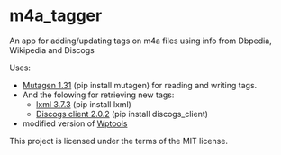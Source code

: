 # m4a_tagger
An app for adding/updating tags on m4a files using info from Dbpedia, Wikipedia and Discogs

Uses:

* [Mutagen 1.31](https://mutagen.readthedocs.org) (pip install mutagen) for reading and writing tags.
* And the folowing for retrieving new tags:
  * [lxml 3.7.3](http://lxml.de) (pip install lxml)
  * [Discogs client 2.0.2](https://github.com/discogs/discogs_client) (pip install discogs_client)
 * modified version of [Wptools](https://github.com/siznax/wptools)

This project is licensed under the terms of the MIT license.
